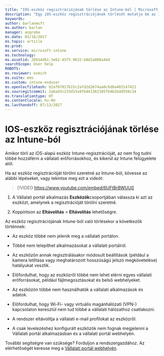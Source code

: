 ```yaml
---
title: "IOS-eszköz regisztrációjának törlése az Intune-ból | Microsoft Docs"
description: "Egy iOS-eszköz regisztrációjának törlését mutatja be az Intune-ból"
keywords: 
author: barlanmsft
ms.author: barlan
manager: angrobe
ms.date: 03/16/2017
ms.topic: article
ms.prod: 
ms.service: microsoft-intune
ms.technology: 
ms.assetid: 28914db1-3e62-45f5-9632-b0d2a808a44d
searchScope: User help
ROBOTS: 
ms.reviewer: esmich
ms.suite: ems
ms.custom: intune-enduser
ms.openlocfilehash: b2af07817b15c2afd2d2674aa0c6d8a403147421
ms.sourcegitcommit: 2a6ad3c233d15a9fb441362105f64b2bdd550c34
ms.translationtype: HT
ms.contentlocale: hu-HU
ms.lasthandoff: 07/13/2017
---
```

# <a name="unenroll-your-ios-device-from-intune"></a>IOS-eszköz regisztrációjának törlése az Intune-ból

Amikor törli az iOS-alapú eszköz Intune-regisztrációját, az nem fog tudni többé hozzáférni a vállalati erőforrásokhoz, és kikerül az Intune felügyelete alól.

Ha az eszköz regisztrációját törölni szeretné az Intune-ból, kövesse az alábbi lépéseket, vagy tekintse meg ezt a videót:

> [!VIDEO https://www.youtube.com/embed/6UFtBrBWUUI]


1.  A Vállalati portál alkalmazás **Eszközök**csoportjában válassza ki azt az eszközt, amelynek a regisztrációját törölni szeretné.

2.  Koppintson az **Eltávolítás** > **Eltávolítás** lehetőségre.

Az eszköz regisztrációjának Intune-ból való törlésekor a következők történnek:

-   Az eszköz többé nem jelenik meg a vállalati portálon.

-   Többé nem telepíthet alkalmazásokat a vállalati portálról.

-   Az eszközön annak regisztrálásakor módosult beállítások (például a kamera letiltása vagy meghatározott hosszúságú jelszó megkövetelése) hatályukat vesztik.

-   Előfordulhat, hogy az eszközről többé nem lehet elérni egyes vállalati erőforrásokat, például fájlmegosztásokat és belső webhelyeket.

-   Az eszközön többé nem használhatók a vállalati alkalmazások és adatok.

-   Előfordulhat, hogy Wi-Fi- vagy virtuális magánhálózati (VPN-) kapcsolaton keresztül nem tud többé a vállalati hálózathoz csatlakozni.

-   A rendszer eltávolítja a vállalati e-mail profilokat az eszközről.

-   A csak levelezéshez konfigurált eszközök nem fognak megjelenni a Vállalati portál alkalmazásban és a vállalati portál webhelyén.

További segítségre van szüksége? Forduljon a rendszergazdához. Az elérhetőségét keresse meg a [Vállalati portál webhelyén](http://portal.manage.microsoft.com).
